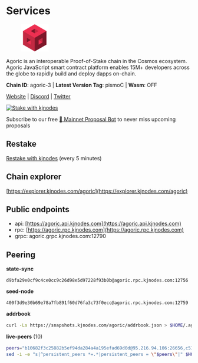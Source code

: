 # Services

<figure><img src="https://raw.githubusercontent.com/kj89/cosmos-images/main/logos/agoric.png" alt=""><figcaption></figcaption></figure>

Agoric is an interoperable Proof-of-Stake chain in the Cosmos ecosystem.  Agoric JavaScript smart contract platform enables 15M+ developers across the  globe to rapidly build and deploy dapps on-chain.

**Chain ID**: agoric-3 | **Latest Version Tag**: pismoC | **Wasm**: OFF

[Website](https://agoric.com) | [Discord](https://discord.com/invite/qDW8DRes4s) | [Twitter](https://twitter.com/agoric)

[![Stake with kjnodes](https://i.ibb.co/cr44Q8j/button-stake-with-kjnodes.png)](https://restake.app/agoric/agoricvaloper1ku5sm2twlsywdrp4wz3kfwgyrtqtp0lpr3nvk8)

Subscribe to our free [🤖 Mainnet Proposal Bot](https://t.me/kjnodes_proposal_bot) to never miss upcoming proposals

## Restake

[Restake with kjnodes](https://restake.app/agoric/agoricvaloper1ku5sm2twlsywdrp4wz3kfwgyrtqtp0lpr3nvk8) (every 5 minutes)
## Chain explorer
[https://explorer.kjnodes.com/agoric](https://explorer.kjnodes.com/agoric)

## Public endpoints

* api: [https://agoric.api.kjnodes.com](https://agoric.api.kjnodes.com)
* rpc: [https://agoric.rpc.kjnodes.com](https://agoric.rpc.kjnodes.com)
* grpc: agoric.grpc.kjnodes.com:12790

## Peering

**state-sync**

```text
d9bfa29e0cf9c4ce0cc9c26d98e5d97228f93b0b@agoric.rpc.kjnodes.com:12756
```

**seed-node**

```text
400f3d9e30b69e78a7fb891f60d76fa3c73f0ecc@agoric.rpc.kjnodes.com:12759
```

**addrbook**
```bash
curl -Ls https://snapshots.kjnodes.com/agoric/addrbook.json > $HOME/.agoric/config/addrbook.json
```

**live-peers** (10)
```bash
peers="b10682f3c25882b5ef94da284a4a195efad69d0d@95.216.94.106:26656,c51a25f0ee9e8305e2c20ca116a4bc840c6fbbd5@65.108.234.23:14456,aede0d57cd77051cf1270675fa770c22e8074501@64.32.40.117:26656,506f9bca6ce2f29a2556427f90693a8ee1b100ff@178.128.238.183:26060,3704274281d20dc09e7161d80a1e16bcb2de0fbf@185.216.33.154:26656,b8701af626159c0aac2d47b6009ce22988c32813@14.224.158.246:26656,ca4c3b9d0cf78d934a3b972c328db2e4a9a66c42@64.32.40.114:26656,9d2bf3feb8a0a95ccce16a94f926d1c5ddad5190@65.108.121.110:12656,d9bfa29e0cf9c4ce0cc9c26d98e5d97228f93b0b@65.109.88.38:12756,e70955351f601ea5be9a9bf41032949a777f31b3@207.244.255.229:10003"
sed -i -e "s|^persistent_peers *=.*|persistent_peers = \"$peers\"|" $HOME/.agoric/config/config.toml
```
